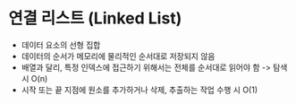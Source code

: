 # 연결 리스트 (Linked List)

+ 데이터 요소의 선형 집합
+ 데이터의 순서가 메모리에 물리적인 순서대로 저장되지 않음
+ 배열과 달리, 특정 인덱스에 접근하기 위해서는 전체를 순서대로 읽어야 함 -> 탐색 시 O(n)
+ 시작 또는 끝 지점에 원소를 추가하거나 삭제, 추출하는 작업 수행 시 O(1)
